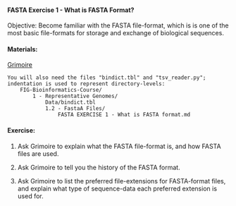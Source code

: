 #### FASTA Exercise 1 - What is FASTA Format?

Objective: Become familiar with the FASTA file-format,
which is is one of the most basic file-formats for storage and exchange of biological sequences.

#### Materials: 

[Grimoire](https://chat.openai.com/g/g-n7Rs0IK86-grimoire)
```
You will also need the files "bindict.tbl" and "tsv_reader.py";
indentation is used to represent directory-levels: 
    FIG-Bioinformatics-Course/
        1 - Representative Genomes/
            Data/bindict.tbl
            1.2 - FastaA Files/
                FASTA EXERCISE 1 - What is FASTA format.md
```

#### Exercise: 

1. Ask Grimoire to explain what the FASTA file-format is, and how FASTA files are used.

2. Ask Grimoire to tell you the history of the FASTA format.

3. Ask Grimoire to list the preferred file-extensions for FASTA-format files, and explain what type of sequence-data each preferred extension is used for.

